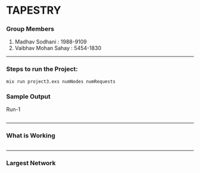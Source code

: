 # TAPESTRY

### Group Members
1.   Madhav Sodhani       :     1988-9109 
1.   Vaibhav Mohan Sahay  :     5454-1830

--- 

### Steps to run the Project:
   `mix run project3.exs numNodes numRequests`
   

### Sample Output

Run-1

```text

```
---
### What is Working
```text

```

--- 
### Largest Network


```text

```


